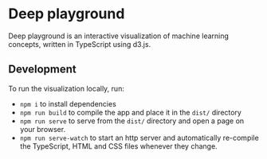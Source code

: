 # Deep playground

Deep playground is an interactive visualization of machine learning concepts, written in
TypeScript using d3.js.

## Development

To run the visualization locally, run:

- `npm i` to install dependencies
- `npm run build` to compile the app and place it in the `dist/` directory
- `npm run serve` to serve from the `dist/` directory and open a page on your browser.
- `npm run serve-watch` to start an http server and automatically re-compile the TypeScript,
HTML and CSS files whenever they change.
